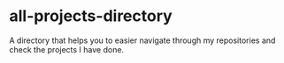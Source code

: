 # all-projects-directory
A directory that helps you to easier navigate through my repositories and check the projects I have done.

